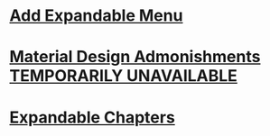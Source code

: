 # [Add Expandable Menu](Capitulo-1/README.md)

# [Material Design Admonishments TEMPORARILY UNAVAILABLE](Capitulo-2/README.md)

# [Expandable Chapters](Capitulo-3/README.md)